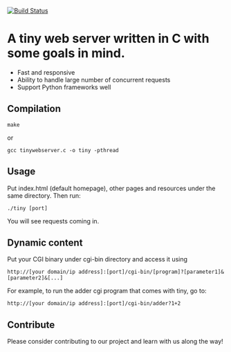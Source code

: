 [![Build Status](https://travis-ci.org/kevinlmh/tinywebserver.svg?branch=master)](https://travis-ci.org/kevinlmh/tinywebserver)

# A tiny web server written in C with some goals in mind.
* Fast and responsive
* Ability to handle large number of concurrent requests
* Support Python frameworks well

## Compilation
```
make
```
or
```
gcc tinywebserver.c -o tiny -pthread
```

## Usage
Put index.html (default homepage), other pages and resources under the same directory. Then run:
```
./tiny [port]
```
You will see requests coming in.

## Dynamic content
Put your CGI binary under cgi-bin directory and access it using
```
http://[your domain/ip address]:[port]/cgi-bin/[program]?[parameter1]&[parameter2]&[...]
```
For example, to run the adder cgi program that comes with tiny, go to:
```
http://[your domain/ip address]:[port]/cgi-bin/adder?1+2
```

## Contribute
Please consider contributing to our project and learn with us along the way!
